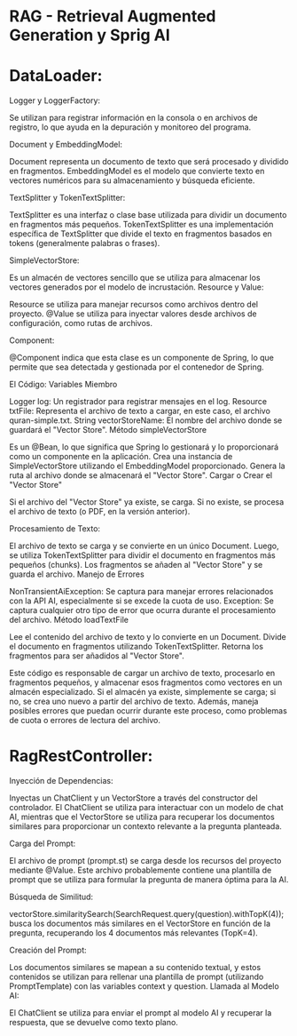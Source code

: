 # RAG - Retrieval Augmented Generation y Sprig AI

# DataLoader:

Logger y LoggerFactory:

Se utilizan para registrar información en la consola o en archivos de registro, lo que ayuda en la depuración y monitoreo del programa.

Document y EmbeddingModel:

Document representa un documento de texto que será procesado y dividido en fragmentos.
EmbeddingModel es el modelo que convierte texto en vectores numéricos para su almacenamiento y búsqueda eficiente.

TextSplitter y TokenTextSplitter:

TextSplitter es una interfaz o clase base utilizada para dividir un documento en fragmentos más pequeños.
TokenTextSplitter es una implementación específica de TextSplitter que divide el texto en fragmentos basados en tokens (generalmente palabras o frases).

SimpleVectorStore:

Es un almacén de vectores sencillo que se utiliza para almacenar los vectores generados por el modelo de incrustación.
Resource y Value:

Resource se utiliza para manejar recursos como archivos dentro del proyecto.
@Value se utiliza para inyectar valores desde archivos de configuración, como rutas de archivos.

Component:

@Component indica que esta clase es un componente de Spring, lo que permite que sea detectada y gestionada por el contenedor de Spring.

El Código:
Variables Miembro

Logger log: Un registrador para registrar mensajes en el log.
Resource txtFile: Representa el archivo de texto a cargar, en este caso, el archivo quran-simple.txt.
String vectorStoreName: El nombre del archivo donde se guardará el "Vector Store".
Método simpleVectorStore

Es un @Bean, lo que significa que Spring lo gestionará y lo proporcionará como un componente en la aplicación.
Crea una instancia de SimpleVectorStore utilizando el EmbeddingModel proporcionado.
Genera la ruta al archivo donde se almacenará el "Vector Store".
Cargar o Crear el "Vector Store"

Si el archivo del "Vector Store" ya existe, se carga.
Si no existe, se procesa el archivo de texto (o PDF, en la versión anterior).

Procesamiento de Texto:

El archivo de texto se carga y se convierte en un único Document.
Luego, se utiliza TokenTextSplitter para dividir el documento en fragmentos más pequeños (chunks).
Los fragmentos se añaden al "Vector Store" y se guarda el archivo.
Manejo de Errores

NonTransientAiException: Se captura para manejar errores relacionados con la API AI, especialmente si se excede la cuota de uso.
Exception: Se captura cualquier otro tipo de error que ocurra durante el procesamiento del archivo.
Método loadTextFile

Lee el contenido del archivo de texto y lo convierte en un Document.
Divide el documento en fragmentos utilizando TokenTextSplitter.
Retorna los fragmentos para ser añadidos al "Vector Store".

Este código es responsable de cargar un archivo de texto, procesarlo en fragmentos pequeños, y almacenar esos fragmentos como vectores en un almacén especializado. Si el almacén ya existe, simplemente se carga; si no, se crea uno nuevo a partir del archivo de texto. Además, maneja posibles errores que puedan ocurrir durante este proceso, como problemas de cuota o errores de lectura del archivo.

# RagRestController:

Inyección de Dependencias: 

Inyectas un ChatClient y un VectorStore a través del constructor del controlador. El ChatClient se utiliza para interactuar con un modelo de chat AI, mientras que el VectorStore se utiliza para recuperar los documentos similares para proporcionar un contexto relevante a la pregunta planteada.

Carga del Prompt:

El archivo de prompt (prompt.st) se carga desde los recursos del proyecto mediante @Value. Este archivo probablemente contiene una plantilla de prompt que se utiliza para formular la pregunta de manera óptima para la AI.

Búsqueda de Similitud:

vectorStore.similaritySearch(SearchRequest.query(question).withTopK(4)); busca los documentos más similares en el VectorStore en función de la pregunta, recuperando los 4 documentos más relevantes (TopK=4).

Creación del Prompt:

Los documentos similares se mapean a su contenido textual, y estos contenidos se utilizan para rellenar una plantilla de prompt (utilizando PromptTemplate) con las variables context y question.
Llamada al Modelo AI:

El ChatClient se utiliza para enviar el prompt al modelo AI y recuperar la respuesta, que se devuelve como texto plano.
